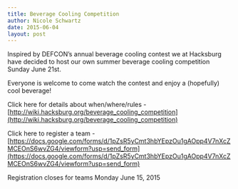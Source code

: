 ```yaml
---
title: Beverage Cooling Competition
author: Nicole Schwartz
date: 2015-06-04
layout: post
---
```


Inspired by DEFCON’s annual beverage cooling contest we at Hacksburg have decided to host our own summer beverage cooling competition Sunday June 21st.

Everyone is welcome to come watch the contest and enjoy a (hopefully) cool beverage!

Click here for details about when/where/rules - [http://wiki.hacksburg.org/beverage_cooling_competition](http://wiki.hacksburg.org/beverage_cooling_competition)

Click here to register a team - [https://docs.google.com/forms/d/1pZsR5yCmt3hbYEpzOu1gAOpp4V7nXcZMCEOnS6wvZG4/viewform?usp=send_form](https://docs.google.com/forms/d/1pZsR5yCmt3hbYEpzOu1gAOpp4V7nXcZMCEOnS6wvZG4/viewform?usp=send_form)

Registration closes for teams Monday June 15, 2015
